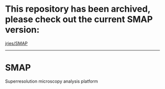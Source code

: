 # This repository has been archived, please check out the current SMAP version:

[jries/SMAP](https://github.com/jries/SMAP)


---

# SMAP
Superresolution microscopy analysis platform
